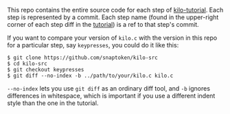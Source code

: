 This repo contains the entire source code for each step of
[kilo-tutorial](https://github.com/snaptoken/kilo-tutorial). Each step is
represented by a commit. Each step name (found in the upper-right corner of
each step diff in the [tutorial](http://viewsourcecode.org/snaptoken/kilo)) is
a ref to that step's commit.

If you want to compare your version of `kilo.c` with the version in this repo
for a particular step, say `keypresses`, you could do it like this:

    $ git clone https://github.com/snaptoken/kilo-src
    $ cd kilo-src
    $ git checkout keypresses
    $ git diff --no-index -b ../path/to/your/kilo.c kilo.c

`--no-index` lets you use `git diff` as an ordinary diff tool, and `-b` ignores
differences in whitespace, which is important if you use a different indent
style than the one in the tutorial.


